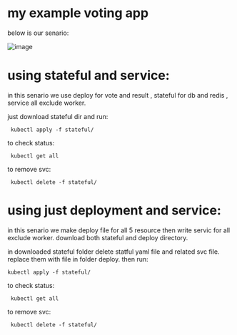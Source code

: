 
 
 # my example voting app
 

 below is our senario:

 

![image](https://github.com/zizitizi/my-devops-Roadmap/assets/123273835/bd1771cc-f488-4a55-92d3-849f4e50c280)


 
 
 
 #  using stateful and service: 

in this senario we use deploy for vote and result , stateful for db and redis , service all exclude worker.


just download stateful dir and run:


     kubectl apply -f stateful/
   

to check status:


     kubectl get all
   

to remove svc:


     kubectl delete -f stateful/





 #  using just deployment and service: 
 
 in this senario we make deploy file for all 5 resource then write servic for all exclude worker. download both stateful and deploy directory.

 in  downloaded stateful folder delete statful yaml file and related svc file. replace them with file in folder deploy. then run:
 

    kubectl apply -f stateful/
    

to check status:


     kubectl get all
     

to remove svc:


     kubectl delete -f stateful/


